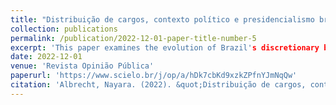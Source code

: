 ```yaml
---
title: "Distribuição de cargos, contexto político e presidencialismo brasileiro: uma análise institucional do sistema de livre provimento"
collection: publications
permalink: /publication/2022-12-01-paper-title-number-5
excerpt: 'This paper examines the evolution of Brazil's discretionary bureaucratic positions. It discusses how public office allocation relates to the coalitional presidential system and efforts to professionalise the bureaucracy. Presidential dilemmas arise between coalition support and policy control. Drawing on institutional change theories, it analyses appointment rules and their impact on nominees. Through a Brazil case study, it evaluates theoretical predictions against empirical evidence using bibliographic research, document analysis, and descriptive statistics. Results show non-compliance with appointment rules, high career civil servant presence in discretionary roles, and varying coordination body roles. Despite presidential power centralisation, managers often have freedom in staff selection, underscoring the importance of informal institutions in analysis. The paper provides a contextual account of Brazil and contributes to theory-testing and theory-building on institution-office distribution relationships.'
date: 2022-12-01
venue: 'Revista Opinião Pública'
paperurl: 'https://www.scielo.br/j/op/a/hDk7cbKd9xzkZPfnYJmNqQw'
citation: 'Albrecht, Nayara. (2022). &quot;Distribuição de cargos, contexto político e presidencialismo brasileiro: uma análise institucional do sistema de livre provimento&quot; <i>Revista Opinião Pública</i>. 1(5).'
---
```

